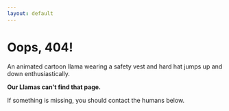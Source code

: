 ```yaml
---
layout: default
---
```


<main class="row  center  content" id="main">
    <h1>Oops, 404!</h1>
    <object style="height: 250px" data="{{ "/img/llamas/llama-work.svg" | relative_url }}" type="image/svg+xml">An animated cartoon llama wearing a safety vest and hard hat jumps up and down enthusiastically.</object>
    <p><strong>Our Llamas can't find that page.</strong></p>
    <p>If something is missing, you should contact the humans below.</p>
</main>